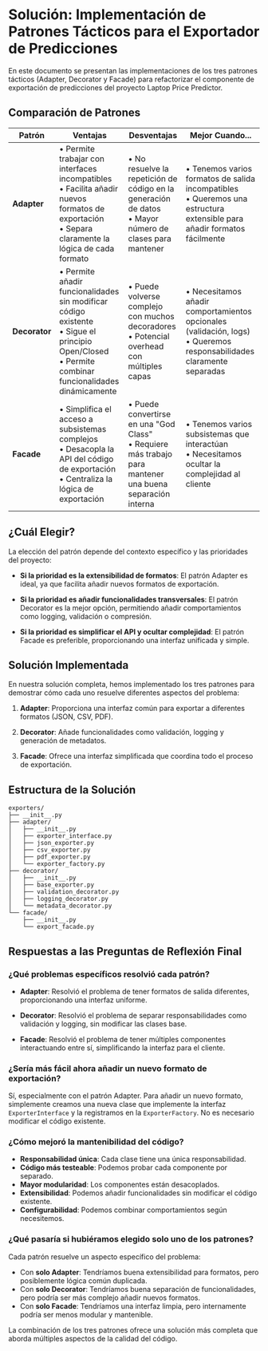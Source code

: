 # Solución: Implementación de Patrones Tácticos para el Exportador de Predicciones

En este documento se presentan las implementaciones de los tres patrones tácticos (Adapter, Decorator y Facade) para refactorizar el componente de exportación de predicciones del proyecto Laptop Price Predictor.

## Comparación de Patrones

| Patrón | Ventajas | Desventajas | Mejor Cuando... |
|--------|----------|-------------|-----------------|
| **Adapter** | • Permite trabajar con interfaces incompatibles<br>• Facilita añadir nuevos formatos de exportación<br>• Separa claramente la lógica de cada formato | • No resuelve la repetición de código en la generación de datos<br>• Mayor número de clases para mantener | • Tenemos varios formatos de salida incompatibles<br>• Queremos una estructura extensible para añadir formatos fácilmente |
| **Decorator** | • Permite añadir funcionalidades sin modificar código existente<br>• Sigue el principio Open/Closed<br>• Permite combinar funcionalidades dinámicamente | • Puede volverse complejo con muchos decoradores<br>• Potencial overhead con múltiples capas | • Necesitamos añadir comportamientos opcionales (validación, logs)<br>• Queremos responsabilidades claramente separadas |
| **Facade** | • Simplifica el acceso a subsistemas complejos<br>• Desacopla la API del código de exportación<br>• Centraliza la lógica de exportación | • Puede convertirse en una "God Class"<br>• Requiere más trabajo para mantener una buena separación interna | • Tenemos varios subsistemas que interactúan<br>• Necesitamos ocultar la complejidad al cliente |

## ¿Cuál Elegir?

La elección del patrón depende del contexto específico y las prioridades del proyecto:

- **Si la prioridad es la extensibilidad de formatos**: El patrón Adapter es ideal, ya que facilita añadir nuevos formatos de exportación.

- **Si la prioridad es añadir funcionalidades transversales**: El patrón Decorator es la mejor opción, permitiendo añadir comportamientos como logging, validación o compresión.

- **Si la prioridad es simplificar el API y ocultar complejidad**: El patrón Facade es preferible, proporcionando una interfaz unificada y simple.

## Solución Implementada

En nuestra solución completa, hemos implementado los tres patrones para demostrar cómo cada uno resuelve diferentes aspectos del problema:

1. **Adapter**: Proporciona una interfaz común para exportar a diferentes formatos (JSON, CSV, PDF).

2. **Decorator**: Añade funcionalidades como validación, logging y generación de metadatos.

3. **Facade**: Ofrece una interfaz simplificada que coordina todo el proceso de exportación.

## Estructura de la Solución

```
exporters/
├── __init__.py
├── adapter/
│   ├── __init__.py
│   ├── exporter_interface.py
│   ├── json_exporter.py
│   ├── csv_exporter.py
│   ├── pdf_exporter.py
│   └── exporter_factory.py
├── decorator/
│   ├── __init__.py
│   ├── base_exporter.py
│   ├── validation_decorator.py
│   ├── logging_decorator.py
│   └── metadata_decorator.py
└── facade/
    ├── __init__.py
    └── export_facade.py
```

## Respuestas a las Preguntas de Reflexión Final

### ¿Qué problemas específicos resolvió cada patrón?

- **Adapter**: Resolvió el problema de tener formatos de salida diferentes, proporcionando una interfaz uniforme.

- **Decorator**: Resolvió el problema de separar responsabilidades como validación y logging, sin modificar las clases base.

- **Facade**: Resolvió el problema de tener múltiples componentes interactuando entre sí, simplificando la interfaz para el cliente.

### ¿Sería más fácil ahora añadir un nuevo formato de exportación?

Sí, especialmente con el patrón Adapter. Para añadir un nuevo formato, simplemente creamos una nueva clase que implemente la interfaz `ExporterInterface` y la registramos en la `ExporterFactory`. No es necesario modificar el código existente.

### ¿Cómo mejoró la mantenibilidad del código?

- **Responsabilidad única**: Cada clase tiene una única responsabilidad.
- **Código más testeable**: Podemos probar cada componente por separado.
- **Mayor modularidad**: Los componentes están desacoplados.
- **Extensibilidad**: Podemos añadir funcionalidades sin modificar el código existente.
- **Configurabilidad**: Podemos combinar comportamientos según necesitemos.

### ¿Qué pasaría si hubiéramos elegido solo uno de los patrones?

Cada patrón resuelve un aspecto específico del problema:

- Con **solo Adapter**: Tendríamos buena extensibilidad para formatos, pero posiblemente lógica común duplicada.
- Con **solo Decorator**: Tendríamos buena separación de funcionalidades, pero podría ser más complejo añadir nuevos formatos.
- Con **solo Facade**: Tendríamos una interfaz limpia, pero internamente podría ser menos modular y mantenible.

La combinación de los tres patrones ofrece una solución más completa que aborda múltiples aspectos de la calidad del código.
